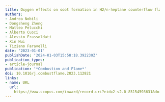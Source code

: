 ```yaml
---
title: Oxygen effects on soot formation in H2/n-heptane counterflow flames
authors:
- Andrea Nobili
- Dongsheng Zheng
- Matteo Pelucchi
- Alberto Cuoci
- Alessio Frassoldati
- Xin Hui
- Tiziano Faravelli
date: '2023-01-01'
publishDate: '2024-01-03T15:58:18.392230Z'
publication_types:
- article-journal
publication: '*Combustion and Flame*'
doi: 10.1016/j.combustflame.2023.112821
links:
- name: URL
  url: 
    https://www.scopus.com/inward/record.uri?eid=2-s2.0-85154593631&doi=10.1016%2fj.combustflame.2023.112821&partnerID=40&md5=b8eef857cfed201cffdb1ca19155ac62
---
```

